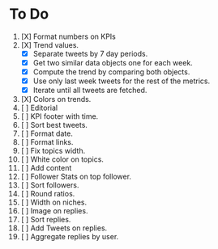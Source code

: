 # To Do

 1. [X] Format numbers on KPIs
 2. [X] Trend values.
    - [X] Separate tweets by 7 day periods.
    - [X] Get two similar data objects one for each week.
    - [X] Compute the trend by comparing both objects.
    - [X] Use only last week tweets for the rest of the metrics.
    - [X] Iterate until all tweets are fetched.

 3. [X] Colors on trends.
 4. [ ] Editorial
 5. [ ] KPI footer with time.
 6. [ ] Sort best tweets.
 7. [ ] Format date.
 8. [ ] Format links.
 9. [ ] Fix topics width.
10. [ ] White color on topics.
11. [ ] Add content
12. [ ] Follower Stats on top follower.
13. [ ] Sort followers.
14. [ ] Round ratios.
15. [ ] Width on niches.
16. [ ] Image on replies.
17. [ ] Sort replies.
18. [ ] Add Tweets on replies.
19. [ ] Aggregate replies by user.
